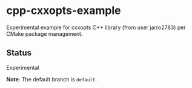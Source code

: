 # cpp-cxxopts-example
Experimental example for cxxopts C++ library (from user jarro2783) per CMake package management.

## Status
Experimental

**Note**: The default branch is `default`.
